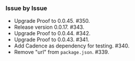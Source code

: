 ### Issue by Issue

 * Upgrade Proof to 0.0.45. #350.
 * Release version 0.0.17. #343.
 * Upgrade Proof to 0.0.44. #342.
 * Upgrade Proof to 0.0.43. #341.
 * Add Cadence as dependency for testing. #340.
 * Remove "url" from `package.json`. #339.
